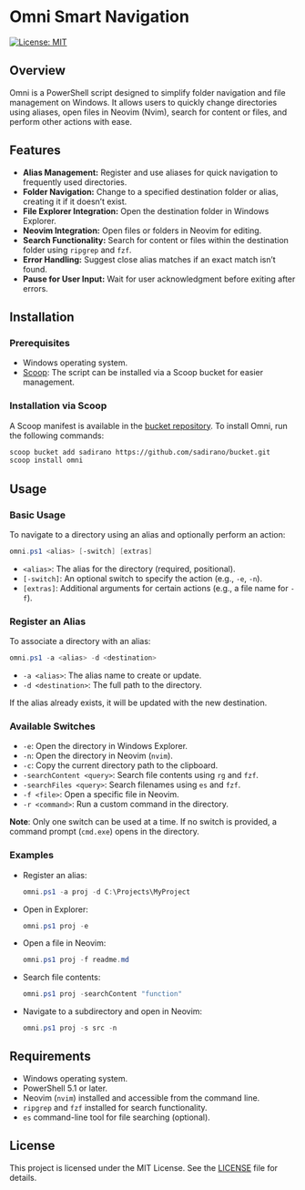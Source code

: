 # Omni Smart Navigation

[![License: MIT](https://img.shields.io/badge/License-MIT-yellow.svg)](https://opensource.org/licenses/MIT)

## Overview

Omni is a PowerShell script designed to simplify folder navigation and file management on Windows. It allows users to quickly change directories using aliases, open files in Neovim (Nvim), search for content or files, and perform other actions with ease.

## Features

- **Alias Management:** Register and use aliases for quick navigation to frequently used directories.
- **Folder Navigation:** Change to a specified destination folder or alias, creating it if it doesn’t exist.
- **File Explorer Integration:** Open the destination folder in Windows Explorer.
- **Neovim Integration:** Open files or folders in Neovim for editing.
- **Search Functionality:** Search for content or files within the destination folder using `ripgrep` and `fzf`.
- **Error Handling:** Suggest close alias matches if an exact match isn’t found.
- **Pause for User Input:** Wait for user acknowledgment before exiting after errors.

## Installation

### Prerequisites

- Windows operating system.
- [Scoop](https://scoop.sh/): The script can be installed via a Scoop bucket for easier management.

### Installation via Scoop

A Scoop manifest is available in the [bucket repository](https://github.com/sadirano/bucket.git). To install Omni, run the following commands:

```bash
scoop bucket add sadirano https://github.com/sadirano/bucket.git
scoop install omni
```

## Usage

### Basic Usage

To navigate to a directory using an alias and optionally perform an action:

```powershell
omni.ps1 <alias> [-switch] [extras]
```

- `<alias>`: The alias for the directory (required, positional).
- `[-switch]`: An optional switch to specify the action (e.g., `-e`, `-n`).
- `[extras]`: Additional arguments for certain actions (e.g., a file name for `-f`).

### Register an Alias

To associate a directory with an alias:

```powershell
omni.ps1 -a <alias> -d <destination>
```

- `-a <alias>`: The alias name to create or update.
- `-d <destination>`: The full path to the directory.

If the alias already exists, it will be updated with the new destination.

### Available Switches

- `-e`: Open the directory in Windows Explorer.
- `-n`: Open the directory in Neovim (`nvim`).
- `-c`: Copy the current directory path to the clipboard.
- `-searchContent <query>`: Search file contents using `rg` and `fzf`.
- `-searchFiles <query>`: Search filenames using `es` and `fzf`.
- `-f <file>`: Open a specific file in Neovim.
- `-r <command>`: Run a custom command in the directory.

**Note**: Only one switch can be used at a time. If no switch is provided, a command prompt (`cmd.exe`) opens in the directory.

### Examples

- Register an alias:
  ```powershell
  omni.ps1 -a proj -d C:\Projects\MyProject
  ```

- Open in Explorer:
  ```powershell
  omni.ps1 proj -e
  ```

- Open a file in Neovim:
  ```powershell
  omni.ps1 proj -f readme.md
  ```

- Search file contents:
  ```powershell
  omni.ps1 proj -searchContent "function"
  ```

- Navigate to a subdirectory and open in Neovim:
  ```powershell
  omni.ps1 proj -s src -n
  ```

## Requirements

- Windows operating system.
- PowerShell 5.1 or later.
- Neovim (`nvim`) installed and accessible from the command line.
- `ripgrep` and `fzf` installed for search functionality.
- `es` command-line tool for file searching (optional).

## License

This project is licensed under the MIT License. See the [LICENSE](LICENSE) file for details.
